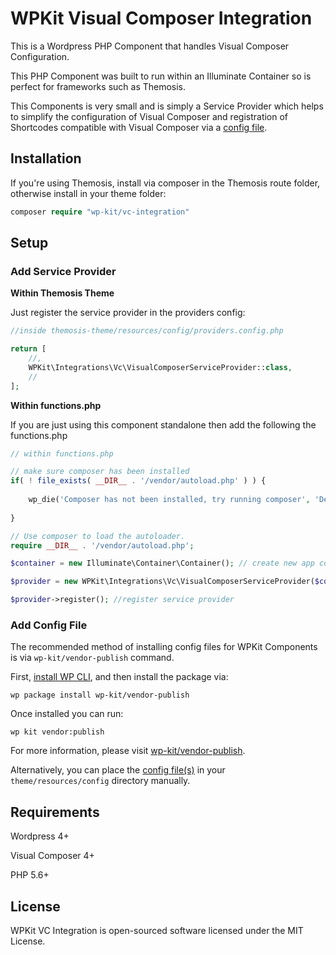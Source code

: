 # WPKit Visual Composer Integration

This is a Wordpress PHP Component that handles Visual Composer Configuration. 

This PHP Component was built to run within an Illuminate Container so is perfect for frameworks such as Themosis.

This Components is very small and is simply a Service Provider which helps to simplify the configuration of Visual Composer and registration of Shortcodes compatible with Visual Composer via a [config file](https://github.com/wp-kit/vc-integration/blob/master/config/vc.config.php).

## Installation

If you're using Themosis, install via composer in the Themosis route folder, otherwise install in your theme folder:

```php
composer require "wp-kit/vc-integration"
```

## Setup

### Add Service Provider

**Within Themosis Theme**

Just register the service provider in the providers config:

```php
//inside themosis-theme/resources/config/providers.config.php

return [
	//,
	WPKit\Integrations\Vc\VisualComposerServiceProvider::class,   
	//
];
```

**Within functions.php**

If you are just using this component standalone then add the following the functions.php

```php
// within functions.php

// make sure composer has been installed
if( ! file_exists( __DIR__ . '/vendor/autoload.php' ) ) {
	
	wp_die('Composer has not been installed, try running composer', 'Dependancy Error');
	
}

// Use composer to load the autoloader.
require __DIR__ . '/vendor/autoload.php';

$container = new Illuminate\Container\Container(); // create new app container

$provider = new WPKit\Integrations\Vc\VisualComposerServiceProvider($container); // inject into service provider

$provider->register(); //register service provider
```

### Add Config File

The recommended method of installing config files for WPKit Components is via ```wp-kit/vendor-publish``` command.

First, [install WP CLI](http://wp-cli.org/), and then install the package via:

```wp package install wp-kit/vendor-publish```

Once installed you can run:

```wp kit vendor:publish```

For more information, please visit [wp-kit/vendor-publish](https://github.com/wp-kit/vendor-publish).

Alternatively, you can place the [config file(s)](config) in your ```theme/resources/config``` directory manually.

## Requirements

Wordpress 4+

Visual Composer 4+

PHP 5.6+

## License

WPKit VC Integration is open-sourced software licensed under the MIT License.
